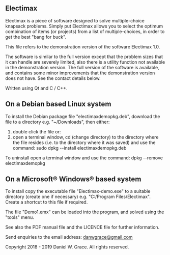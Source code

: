 Electimax
---------

Electimax is a piece of software designed to solve multiple-choice knapsack problems. Simply put Electimax allows you to select the optimum combination of items (or projects) from a list of multiple-choices, in order to get the best "bang for buck".

This file refers to the demonstration version of the software Electimax 1.0.

The software is similar to the full version except that the problem sizes that it can handle are severely limited,
also there is a utility function not available in the demonstration version. The full version of the software is
available, and contains some minor improvements that the demonstration version does not have. See the contact details below.

Written using Qt and C / C++.

On a Debian based Linux system
------------------------------

To install the Debian package file "electimaxdemopkg.deb", download the file to a directory e.g. "~/Downloads", then
either:
1. double click the file
or:
2. open a terminal window, cd (change directory) to the directory where the file resides (i.e. to the directory where
it was saved) and use the command:
sudo dpkg --install electimaxdemopkg.deb

To uninstall open a terminal window and use the command:
dpkg --remove electimaxdemopkg

On a Microsoft® Windows® based system
-------------------------------------

To install copy the executable file "Electimax-demo.exe" to a suitable directory (create one if necessary) e.g.
"C:/Program Files/Electimax". Create a shortcut to this file if required.

The file "Demo1.emx" can be loaded into the program, and solved using the "tools" menu.

See also the PDF manual file and the LICENCE file for further information.

Send enquiries to the email address: danwgrace@gmail.com

Copyright 2018 - 2019 Daniel W. Grace. All rights reserved.
